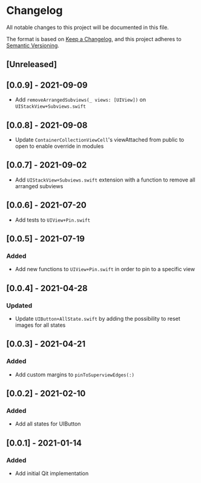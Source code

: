 # Changelog

All notable changes to this project will be documented in this file.

The format is based on [Keep a Changelog](https://keepachangelog.com/en/1.0.0/),
and this project adheres to [Semantic Versioning](https://semver.org/spec/v2.0.0.html).

## [Unreleased]

## [0.0.9] - 2021-09-09

- Add  `removeArrangedSubviews(_ views: [UIView])` on  `UIStackView+Subviews.swift`

## [0.0.8] - 2021-09-08

- Update `ContainerCollectionViewCell`'s viewAttached from public to open to enable override in modules 

## [0.0.7] - 2021-09-02

- Add `UIStackView+Subviews.swift` extension with a function to remove all arranged subviews

## [0.0.6] - 2021-07-20

- Add tests to `UIView+Pin.swift`

## [0.0.5] - 2021-07-19

### Added
- Add new functions to `UIView+Pin.swift` in order to pin to a specific view

## [0.0.4] - 2021-04-28

### Updated
- Update `UIButton+AllState.swift` by adding the possibility to reset images for all states

## [0.0.3] - 2021-04-21

### Added
- Add custom margins to `pinToSuperviewEdges(:)`

## [0.0.2] - 2021-02-10

### Added
- Add all states for UIButton

## [0.0.1] - 2021-01-14

### Added
- Add initial Qit implementation
